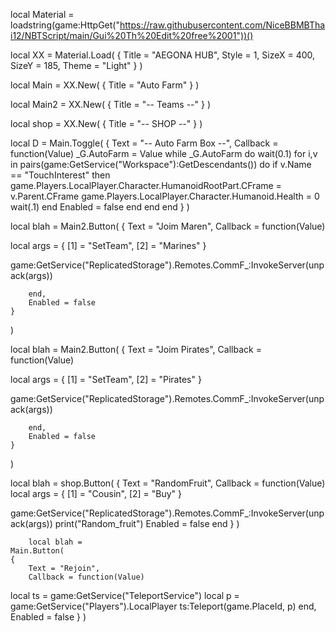 local Material = loadstring(game:HttpGet("https://raw.githubusercontent.com/NiceBBMBThai12/NBTScript/main/Gui%20Th%20Edit%20free%2001"))()

local XX =
    Material.Load(
    {
        Title = "AEGONA HUB",
        Style = 1,
        SizeX = 400,
        SizeY = 185,
        Theme = "Light"
    }
)


local Main =
    XX.New(
    {
        Title = "Auto Farm"
    }
)

local Main2 =
    XX.New(
    {
        Title = "-- Teams --"
    }
)

local shop =
    XX.New(
    {
        Title = "-- SHOP --"
    }
)


local D =
    Main.Toggle(
    {
        Text = "-- Auto Farm Box --",
        Callback = function(Value)
            _G.AutoFarm = Value
            while _G.AutoFarm do
                wait(0.1)
    for i,v in pairs(game:GetService("Workspace"):GetDescendants()) do
    if v.Name == "TouchInterest" then
        game.Players.LocalPlayer.Character.HumanoidRootPart.CFrame = v.Parent.CFrame
        game.Players.LocalPlayer.Character.Humanoid.Health = 0
        wait(.1)
    end
        Enabled = false
end
end
end
    }
)

local blah =
    Main2.Button(
    {
        Text = "Joim Maren",
        Callback = function(Value)

local args = {
    [1] = "SetTeam",
    [2] = "Marines"
}

game:GetService("ReplicatedStorage").Remotes.CommF_:InvokeServer(unpack(args))

        end,
        Enabled = false
    }
)

local blah =
    Main2.Button(
    {
        Text = "Joim Pirates",
        Callback = function(Value)

local args = {
    [1] = "SetTeam",
    [2] = "Pirates"
}

game:GetService("ReplicatedStorage").Remotes.CommF_:InvokeServer(unpack(args))

        end,
        Enabled = false
    }
)

local blah =
    shop.Button(
    {
        Text = "RandomFruit",
        Callback = function(Value)
local args = {
    [1] = "Cousin",
    [2] = "Buy"
}

game:GetService("ReplicatedStorage").Remotes.CommF_:InvokeServer(unpack(args))
 print("Random_fruit")
        Enabled = false
        end
        }
        )
        
        
        local blah =
    Main.Button(
    {
        Text = "Rejoin",
        Callback = function(Value)
local ts = game:GetService("TeleportService")
      local p = game:GetService("Players").LocalPlayer
ts:Teleport(game.PlaceId, p)
        end,
        Enabled = false
        }
        )
        
        
        
